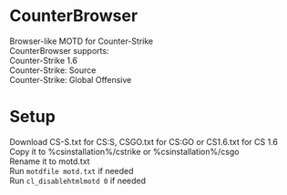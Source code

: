 # CounterBrowser
Browser-like MOTD for Counter-Strike <br>
CounterBrowser supports: <br>
Counter-Strike 1.6 <br>
Counter-Strike: Source <br>
Counter-Strike: Global Offensive <br>
# Setup
Download CS-S.txt for CS:S, CSGO.txt for CS:GO or CS1.6.txt for CS 1.6 <br>
Copy it to %csinstallation%/cstrike or %csinstallation%/csgo <br>
Rename it to motd.txt <br>
Run ```motdfile motd.txt``` if needed<br>
Run ```cl_disablehtmlmotd 0``` if needed <br>

